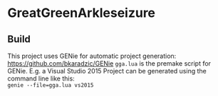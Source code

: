 # GreatGreenArkleseizure
## Build ##
This project uses GENie for automatic project generation: https://github.com/bkaradzic/GENie
`gga.lua` is the premake script for GENie. E.g. a Visual Studio 2015 Project can be generated using the command line like this:  
`genie --file=gga.lua vs2015`